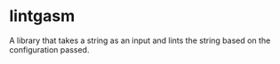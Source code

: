 # lintgasm
A library that takes a string as an input and lints the string based on the configuration passed.
